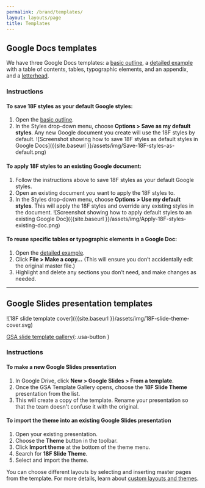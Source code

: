 ```yaml
---
permalink: /brand/templates/
layout: layouts/page
title: Templates
---
```

## Google Docs templates
We have three Google Docs templates: a [basic outline](https://docs.google.com/a/gsa.gov/document/d/1lJBCZwgQzKsX5ggr7ykUaeuAUNqKsthENYCXMTA5Tbs/edit?usp=sharing), a [detailed example](https://docs.google.com/a/gsa.gov/document/d/1BovRM6thz0YWCyd32zwbh-6TYy4ON6GEc8ILDd3RLl8/edit?usp=sharing) with a table of contents, tables, typographic elements, and an appendix, and a [letterhead](https://docs.google.com/document/d/16rQOcP9XYu4qlPwrswTXKO7XBKegxejvXocxo98rW5c/edit?usp=sharing).

### Instructions
#### To save 18F styles as your default Google styles:
1. Open the [basic outline](https://docs.google.com/a/gsa.gov/document/d/1lJBCZwgQzKsX5ggr7ykUaeuAUNqKsthENYCXMTA5Tbs/edit?usp=sharing).
2. In the Styles drop-down menu, choose **Options > Save as my default styles**. Any new Google document you create will use the 18F styles by default.
![Screenshot showing how to save 18F styles as default styles in Google Docs]({{site.baseurl }}/assets/img/Save-18F-styles-as-default.png)

#### To apply 18F styles to an existing Google document:
1. Follow the instructions above to save 18F styles as your default Google styles. 
2. Open an existing document you want to apply the 18F styles to.
3. In the Styles drop-down menu, choose **Options > Use my default styles**. This will apply the 18F styles and override any existing styles in the document. 
![Screenshot showing how to apply default styles to an existing Google Doc]({{site.baseurl }}/assets/img/Apply-18F-styles-existing-doc.png)

#### To reuse specific tables or typographic elements in a Google Doc:
1. Open the [detailed example](https://docs.google.com/a/gsa.gov/document/d/1BovRM6thz0YWCyd32zwbh-6TYy4ON6GEc8ILDd3RLl8/edit?usp=sharing).
2. Click **File > Make a copy…** (This will ensure you don’t accidentally edit the original master file.)
3. Highlight and delete any sections you don’t need, and make changes as needed.

***

## Google Slides presentation templates
![18F slide template cover]({{site.baseurl }}/assets/img/18F-slide-theme-cover.svg)

[GSA slide template gallery](https://docs.google.com/presentation/u/0/?ftv=1&folder=0BwWYNZcEDfwabE13dnZpbFN5QmM&tgif=d){:.usa-button }

### Instructions
#### To make a new Google Slides presentation
1. In Google Drive, click **New > Google Slides > From a template**.
2. Once the GSA Template Gallery opens, choose the **18F Slide Theme** presentation from the list.
3. This will create a copy of the template. Rename your presentation so that the team doesn't confuse it with the original.

#### To import the theme into an existing Google Slides presentation
1. Open your existing presentation.
2. Choose the **Theme** button in the toolbar.
3. Click **Import theme** at the bottom of the theme menu.
4. Search for **18F Slide Theme**.
5. Select and import the theme.

You can choose different layouts by selecting and inserting master pages from the template. For more details, learn about [custom layouts and themes](https://support.google.com/docs/answer/1694986?hl=en).

